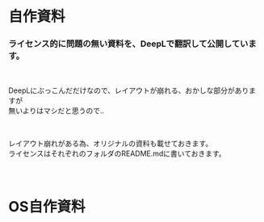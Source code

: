 # 自作資料
### ライセンス的に問題の無い資料を、DeepLで翻訳して公開しています。

<br>

DeepLにぶっこんだだけなので、レイアウトが崩れる、おかしな部分がありますが  
無いよりはマシだと思うので..  

<br>

レイアウト崩れがある為、オリジナルの資料も載せておきます。  
ライセンスはそれぞれのフォルダのREADME.mdに書いておきます。
<br><br><br>

# OS自作資料

<br><br><br>




